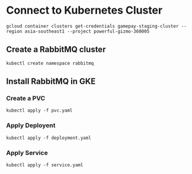 # Connect to Kubernetes Cluster

``` gcloud container clusters get-credentials gamepay-staging-cluster --region asia-southeast1 --project powerful-gizmo-360005 ```

## Create a RabbitMQ cluster

```
kubectl create namespace rabbitmq
```

## Install RabbitMQ in GKE

### Create a PVC 
``` 
kubectl apply -f pvc.yaml
```

### Apply Deployent 
``` 
kubectl apply -f deployment.yaml
```

### Apply Service 
``` 
kubectl apply -f service.yaml
```

